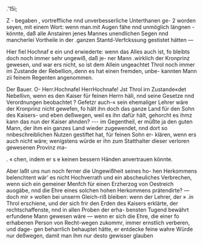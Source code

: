 .’15i;

Z - begaben , vortreffliche nnd unverbesserliche Unterthanen ge-
2 worden seyen, mit einem Wort: wenn man.mit Augen fähe
nnd unmöglich längnen -könnte, daß alle Anstairen jenes
Mannes unendlichen Segen nnd mancherlei Vortheile in der
.ganzen Stantd-Verfckssung gestistet hätten —

Hier fiel Hochnaf e ein und erwiederte: wenn das Alles
auch ist, fo bleibts doch noch immer sehr ungewiß, daß je-
ner Mann .wirklich der Kronprinz gewesen, und war ers
nicht, so ist dem Allein ungeachtet Throl noch immer im
Zustande der Rebellion,.denn es hat einen fremden, unbe-
kannten Mann zii feinem Regenten angenommen.

Der Bauer. O- Herr.Hochnafel HerrHochnafe!
Jst Throl irn Zustande«det Nebellivn, wenn es den Kaiser
für feinen Herrn häli, nnd seine Gesetze nnd Verordnungen
beobachtet ? Gefetzr auch-« sein ehemaliger Lehrer wäre der
Kronprinz nicht gewefen, fo hält ihn doch das ganze Land
für den Sohn des Kaisers- und eben deßwegen, weil es
ihn dafür hält, gehorcht es ihmz kann das nun der Kaiser
ahnden? --- im Gegentheil, er müßte ja den guten Mann,
der ihm ein ganzes Land wieder zugewendet, nnd dort so
nnbeschreiblichen Nutzen gestiftet hat, für feinen Sohn er-
klären, wenn ers auch nicht wäre; wenigstens würde er
ihn zum Statthalter dieser verloren gewesenen Provinz ma-

. « chen, indem er s e keinen bessern Händen anvertrauen könnte.

Aber laßt uns nun noch ferner die Ungewißheit seines ho-
hen Herkommens belenchtent wär’ es nicht Hochverrath und
ein abscheuliches Verbrechen, wenn sich ein gemeiner Menfch
für einen Erzherzog von Oestreich auogäbe, nnd die Ehre
eines solchen hohen Herkommens prätendirte? — doch mir »
wollen bei unserm Gleich-riß bleiben: wenn der Lehrer, der »
.in Throl erschiene, und der sich frir den Erden des Kaisers
erklärte, der rechtschaffenste, nnd in allen Proben der erha-
bensten Tugend bewährt erfundene Mann gewesen wäre —
wenn er sich die Ehre, die einer fo erhabenen Person von
Recht-wegen zukommr, immer ernstlich verberen, und dage-
gen beharrlich behauptet hätte, er entdecke feine wahre Würde
nur deßwegen, damit man ihm nur desto gewisser glauben

 

